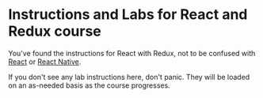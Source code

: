 # Instructions and Labs for React and Redux course

You've found the instructions for React with Redux, not to be confused with [React](../react-only) or [React Native](../react-native).

If you don't see any lab instructions here, don't panic. They will be loaded on an as-needed basis as the course progresses.
